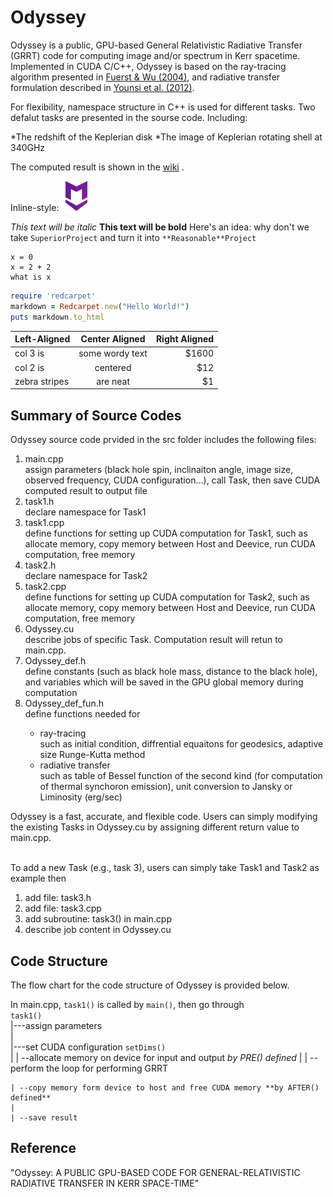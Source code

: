 # Odyssey
Odyssey is a public, GPU-based General Relativistic Radiative Transfer (GRRT) code for computing image and/or spectrum in Kerr spacetime. Implemented in CUDA C/C++, Odyssey is based on the ray-tracing algorithm presented in [Fuerst & Wu (2004)](http://adsabs.harvard.edu/abs/2004A%26A...424..733F), and radiative transfer formulation described in [Younsi et al. (2012)](http://adsabs.harvard.edu/abs/2012A%26A...545A..13Y).

For flexibility, namespace structure in C++  is used for different tasks. Two defalut tasks are presented in the sourse code. Including:

 *The redshift of the Keplerian disk</li>
 *The image of Keplerian rotating shell at 340GHz</li>
 
 The computed result is shown in the [wiki](https://github.com/hungyipu/Odyssey/wiki) . 
 
Inline-style: 
![alt text](https://github.com/adam-p/markdown-here/raw/master/src/common/images/icon48.png "Logo Title Text 1")

*This text will be italic*
**This text will be bold**
Here's an idea: why don't we take `SuperiorProject` and turn it into `**Reasonable**Project`
```
x = 0
x = 2 + 2
what is x
```
```ruby
require 'redcarpet'
markdown = Redcarpet.new("Hello World!")
puts markdown.to_html
```

| Left-Aligned  | Center Aligned  | Right Aligned |
| :------------ |:---------------:| -----:|
| col 3 is      | some wordy text | $1600 |
| col 2 is      | centered        |   $12 |
| zebra stripes | are neat        |    $1 |
## Summary of Source Codes
Odyssey source code prvided in the src folder includes the following files:
<ol>
 <li>main.cpp</li>
 assign parameters (black hole spin, inclinaiton angle, image size, observed frequency, CUDA configuration...), call Task, then save CUDA computed result to output file
 
 <li>task1.h</li>
 declare namespace for Task1
 
 
 <li>task1.cpp</li>
 define functions for setting up CUDA computation for Task1, such as allocate memory, copy memory between Host and Deevice, run CUDA computation, free memory

 
 <li>task2.h</li>
 declare namespace for Task2

 
 <li>task2.cpp</li>
  define functions for setting up CUDA computation for Task2, such as allocate memory, copy memory between Host and Deevice, run CUDA computation, free memory

 
 <li>Odyssey.cu</li>
 describe jobs of specific Task. Computation result will retun to main.cpp.
 
 <li>Odyssey_def.h</li>
 define constants (such as black hole mass, distance to the black hole),   
 <br />and variables which will be saved in the GPU global memory during computation
 
 
 <li>Odyssey_def_fun.h</li>
 define functions needed for
 <ul>
 <li>ray-tracing</li>
 such as initial condition, diffrential equaitons for geodesics, adaptive size Runge-Kutta method 
 <li>radiative transfer</li>
 such as table of Bessel function of the second kind (for computation of thermal synchoron emission), unit conversion to Jansky or Liminosity (erg/sec)
 </ul>
</ol>
Odyssey is a fast, accurate, and flexible code. Users can simply modifying the existing Tasks in Odyssey.cu by assigning different return value to main.cpp.

<br />To add a new Task (e.g., task 3), users can simply take Task1 and Task2 as example then
 1. add file: task3.h</li>
 2. add file: task3.cpp</li>
 3. add subroutine: task3() in main.cpp
 4. describe job content in Odyssey.cu



## Code Structure
The flow chart for the code structure of Odyssey is provided below.

In main.cpp, `task1()` is called by `main()`, then go through<br />
`task1()`<br />
|---assign parameters <br />
|<br />
|---set CUDA configuration `setDims()`<br />
    |
    | --allocate memory on device for input and output *by PRE() defined*
    |
    | --perform the loop for performing GRRT

    | --copy memory form device to host and free CUDA memory **by AFTER() defined**
    |
    | --save result

## Reference
"Odyssey: A PUBLIC GPU-BASED CODE FOR GENERAL-RELATIVISTIC RADIATIVE TRANSFER IN KERR
SPACE-TIME"
